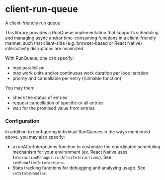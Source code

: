 # client-run-queue

A client-friendly run queue

This library provides a RunQueue implementation that supports scheduling and managing async and/or time-consuming functions in a client-friendly manner, such that client-side (e.g. browser-based or React Native) interactivity disruptions are minimized.

With RunQueue, one can specify:

- max parallelism
- max work units and/or continuous work duration per loop iteration
- priority and cancellable per entry (runnable function)

You may then:

- check the status of entries
- request cancellation of specific or all entries
- wait for the promised value from entries

### Configuration

In addition to configuring individual RunQueues in the ways mentioned above, you may also specify:

- a runAfterInteractions function to customize the coordinated scheduling mechanism for your environment (ex. React Native uses `InteractionManager.runAfterInteractions`).  See `setRunAfterInteractions`.
- Stats tracking functions for debugging and analyzing usage.  See `setStatsHandler`.
